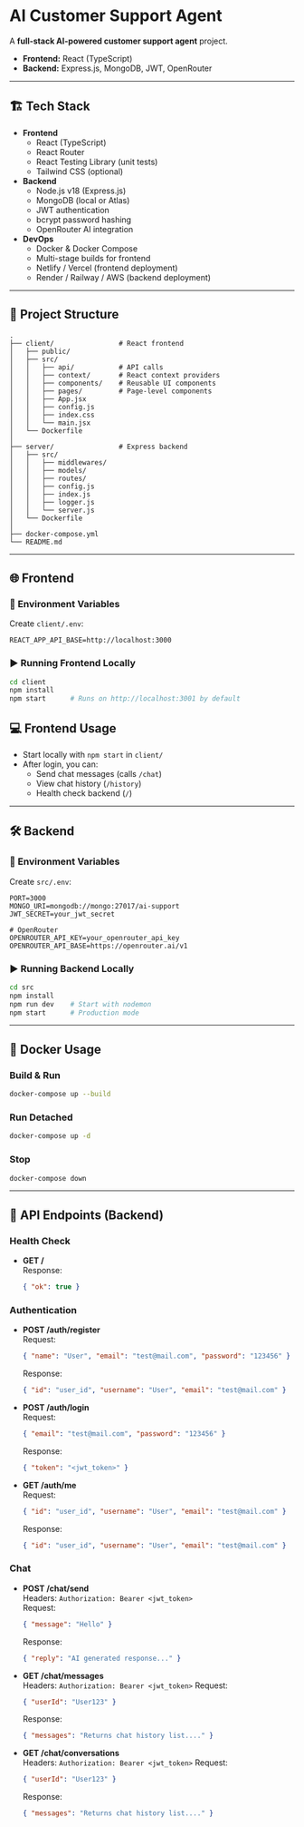 # AI Customer Support Agent

A **full-stack AI-powered customer support agent** project.

- **Frontend:** React (TypeScript)
- **Backend:** Express.js, MongoDB, JWT, OpenRouter

---

## 🏗️ Tech Stack

- **Frontend**
  - React (TypeScript)
  - React Router
  - React Testing Library (unit tests)
  - Tailwind CSS (optional)
- **Backend**
  - Node.js v18 (Express.js)
  - MongoDB (local or Atlas)
  - JWT authentication
  - bcrypt password hashing
  - OpenRouter AI integration
- **DevOps**
  - Docker & Docker Compose
  - Multi-stage builds for frontend
  - Netlify / Vercel (frontend deployment)
  - Render / Railway / AWS (backend deployment)

---

## 📁 Project Structure

```
.
├── client/                # React frontend
│   ├── public/
│   ├── src/
│   │   ├── api/           # API calls
│   │   ├── context/       # React context providers
│   │   ├── components/    # Reusable UI components
│   │   ├── pages/         # Page-level components
│   │   ├── App.jsx
│   │   ├── config.js
│   │   ├── index.css
│   │   └── main.jsx
│   └── Dockerfile
│
├── server/                # Express backend
│   ├── src/
│   │   ├── middlewares/
│   │   ├── models/
│   │   ├── routes/
│   │   ├── config.js
│   │   ├── index.js
│   │   ├── logger.js
│   │   └── server.js
│   └── Dockerfile
│
├── docker-compose.yml
└── README.md

```

---

## 🌐 Frontend

### 🔑 Environment Variables

Create `client/.env`:

```env
REACT_APP_API_BASE=http://localhost:3000
```

### ▶️ Running Frontend Locally

```sh
cd client
npm install
npm start      # Runs on http://localhost:3001 by default
```

## 💻 Frontend Usage

- Start locally with `npm start` in `client/`
- After login, you can:
  - Send chat messages (calls `/chat`)
  - View chat history (`/history`)
  - Health check backend (`/`)

---

## 🛠️ Backend

### 🔑 Environment Variables

Create `src/.env`:

```env
PORT=3000
MONGO_URI=mongodb://mongo:27017/ai-support
JWT_SECRET=your_jwt_secret

# OpenRouter
OPENROUTER_API_KEY=your_openrouter_api_key
OPENROUTER_API_BASE=https://openrouter.ai/v1
```

### ▶️ Running Backend Locally

```sh
cd src
npm install
npm run dev    # Start with nodemon
npm start      # Production mode
```

---

## 🐳 Docker Usage

### Build & Run

```sh
docker-compose up --build
```

### Run Detached

```sh
docker-compose up -d
```

### Stop

```sh
docker-compose down
```

---

## 📡 API Endpoints (Backend)

### Health Check

- **GET /**  
  Response:  
  ```json
  { "ok": true }
  ```

### Authentication

- **POST /auth/register**  
  Request:  
  ```json
  { "name": "User", "email": "test@mail.com", "password": "123456" }
  ```
  Response:  
  ```json
  { "id": "user_id", "username": "User", "email": "test@mail.com" }
  ```

- **POST /auth/login**  
  Request:  
  ```json
  { "email": "test@mail.com", "password": "123456" }
  ```
  Response:  
  ```json
  { "token": "<jwt_token>" }
  ```

- **GET /auth/me**  
  Request:  
  ```json
  { "id": "user_id", "username": "User", "email": "test@mail.com" }
  ```
  Response:  
  ```json
  { "id": "user_id", "username": "User", "email": "test@mail.com" }
  ```

### Chat

- **POST /chat/send**  
  Headers: `Authorization: Bearer <jwt_token>`  
  Request:  
  ```json
  { "message": "Hello" }
  ```
  Response:  
  ```json
  { "reply": "AI generated response..." }
  ```

- **GET /chat/messages**  
  Headers: `Authorization: Bearer <jwt_token>`
  Request:  
  ```json
  { "userId": "User123" }
  ```
  Response:  
  ```json
  { "messages": "Returns chat history list...." }
  ```

- **GET /chat/conversations**  
  Headers: `Authorization: Bearer <jwt_token>`
  Request:  
  ```json
  { "userId": "User123" }
  ```
  Response:  
  ```json
  { "messages": "Returns chat history list...." }
  ```

